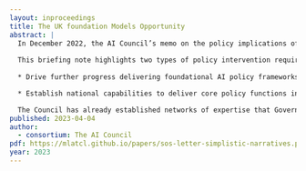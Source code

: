 ```yaml
---
layout: inproceedings
title: The UK foundation Models Opportunity
abstract: |
  In December 2022, the AI Council’s memo on the policy implications of advances in foundation models highlighted the importance of rapid Government action to build national capability in this increasingly important technology area. The memo noted the importance of seeking input from across industry, research, and civil society to examine options to build national capability, and to create an action plan to position the UK for international leadership. Responding to this need, a subgroup of the AI Council has convened to deliver this briefing on the UK foundation model opportunity, based on engagement across its networks within the UK and internationally. This subgroup was led by Neil Lawrence, in collaboration with Tabitha Goldstaub, Wendy Hall, Nick Jennings, and Marc Warner.
  
  This briefing note highlights two types of policy intervention required to position the UK for international leadership in foundation models:
  
  * Drive further progress delivering foundational AI policy frameworks: Progress in foundation models highlights the importance of establishing a policy infrastructure that enables the safe and effective development of AI, supports its adoption across sectors, and ensures all in society can have confidence in its use. The AI Roadmap and National AI Strategy provide a framework for progress.

  * Establish national capabilities to deliver core policy functions in relation to foundation models: These capabilities should provide a proving ground to assess the functionality and limitations of foundation models before deployment; develop protocols for responsible research and innovation; build private sector capability; encourage adoption in areas of high potential benefit; provide an infrastructure for open research and innovation; increase collaboration with allies internationally; and ensure the UK has access to cutting edge capabilities needed for national security.

  The Council has already established networks of expertise that Government can use to move quickly in developing its response to the opportunities and challenges presented by foundation models. Current interest in foundation models, coupled with the creation of the Department for Science, Innovation and Technology, provides an opportunity to establish an adaptive approach to AI policy, drawing from independent, expert advice that moves quickly to identify emerging issues, facilitate the development of policy responses, and support effective implementation. The AI Council can support Government in galvanising the community to deliver this progress, through both responding to rapid shifts in technical capabilities that demand near-term responses and building the UK’s AI ecosystem over the long-term.
published: 2023-04-04
author:
  - consortium: The AI Council
pdf: https://mlatcl.github.io/papers/sos-letter-simplistic-narratives.pdf 
year: 2023
---
```


